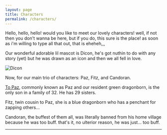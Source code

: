 ```yaml
---
layout: page
title: Characters
permalink: /characters/
---
```


Hello, hello, hello! would you like to meet our lovely characters! well, if not then you don't wanna be here, but if you do, this sure is the place! as soon as i'm willing to type all that out, that is eheheh,,,

Our wonderful adorable lil mascot is Dicon, he's got nuthin to do with any story (yet) but he was drawn as an icon and then we all fell in love.

![Dicon](https://dnd.cold.org/img/dicon.png)

Now, for our main trio of characters: Paz, Fitz, and Candoran.

[To Paz](/to_paz), commonly known as Paz and our resident green dragonborn, is the only son in a family of 32. He has 29 sisters.

Fitz, twin cousin to Paz, she is a blue dragonborn who has a penchant for zapping others...

Candoran, the buffest of them all, was literally banned from his home village because he was too buff. that's it, no ulterior reason, he was just... too buff.

---
